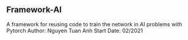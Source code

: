 ## Framework-AI
A framework for reusing code to train the network in AI problems with Pytorch
Author: Nguyen Tuan Anh
Start Date: 02/2021
